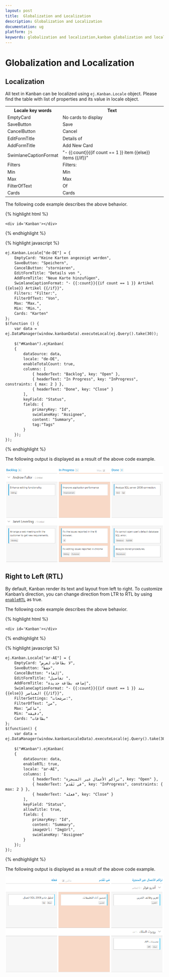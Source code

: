 ```yaml
---
layout: post
title:  Globalization and Localization
description: Globalization and Localization
documentation: ug
platform: js
keywords: globalization and localization,kanban globalization and localizationards
---
```


# Globalization and Localization

## Localization

All text in Kanban can be localized using `ej.Kanban.Locale` object. Please find the table with list of properties and its value in locale object.

<table>
<tr>
<th>
Locale key words </th><th>
Text</th></tr>
<tr>
<td>
EmptyCard
</td><td>
No cards to display
</td></tr>
<tr>
<td>
SaveButton
</td><td>
Save
</td></tr>
<tr>
<td>
CancelButton
</td><td>
Cancel
</td></tr>
<tr>
<td>
EditFormTitle
</td><td>
Details of
</td></tr>
<tr>
<td>
AddFormTitle
</td><td>
Add New Card
</td></tr>
<tr>
<td>
SwimlaneCaptionFormat
</td><td>
"- {{:count}}{{if count == 1 }} item {{else}} items {{/if}}"
</td></tr>
<tr>
<td>
Filters
</td><td>
Filters:
</td></tr>
<tr>
<td>
Min
</td><td>
Min
</td></tr>
<tr>
<td>
Max
</td><td>
Max
</td></tr>
<tr>
<td>
FilterOfText
</td><td>
Of
</td></tr>
<tr>
<td>
Cards
</td><td>
Cards
</td></tr>
</table>

The following code example describes the above behavior.

{% highlight html %}

    <div id='Kanban'></div>

{% endhighlight %}

{% highlight javascript %}

    ej.Kanban.Locale["de-DE"] = {
        EmptyCard: "Keine Karten angezeigt werden",
        SaveButton: "Speichern",
        CancelButton: "stornieren",
        EditFormTitle: "Details von ",
        AddFormTitle: "Neue Karte hinzufügen",
        SwimlaneCaptionFormat: "- {{:count}}{{if count == 1 }} Artikel {{else}} Artikel {{/if}}",
        Filters: "Filter:",
        FilterOfText: "Von",
        Max: "Max.",
        Min: "Min.",
        Cards: "Karten"
    };
    $(function () {
        var data = ej.DataManager(window.kanbanData).executeLocal(ej.Query().take(30));
    
        $("#Kanban").ejKanban(
        {
            dataSource: data,
            locale: "de-DE",
            enableTotalCount: true,
            columns: [
                { headerText: "Backlog", key: "Open" },
                { headerText: "In Progress", key: "InProgress", constraints: { max: 2 } },
                { headerText: "Done", key: "Close" }
            ],
            keyField: "Status",
            fields: {
                primaryKey: "Id",
                swimlaneKey: "Assignee",
                content: "Summary",
                tag:"Tags"
            }
        });
    });


{% endhighlight %}

The following output is displayed as a result of the above code example.

![](Localization_images/localization_img1.png)

## Right to Left (RTL)

By default, Kanban render its text and layout from left to right. To customize Kanban’s direction, you can change direction from LTR to RTL by using [`enableRTL`](https://help.syncfusion.com/js/api/ejkanban#members:enablertl) as true.

The following code example describes the above behavior.


{% highlight html %}

    <div id='Kanban'></div>

{% endhighlight %}

{% highlight javascript %}

    ej.Kanban.Locale["ar-AE"] = {
        EmptyCard: "لا بطاقات لعرض",
        SaveButton: "حفظ",
        CancelButton: "إلغاء",
        EditFormTitle: "تفاصيل ",
        AddFormTitle: "إضافة بطاقة جديدة",
        SwimlaneCaptionFormat: "- {{:count}}{{if count == 1 }} بند {{else}} العناصر {{/if}}",
        FilterSettings: "مرشحات:",
        FilterOfText: "من",
        Max: "ماكس",
        Min: "دقيقة",
        Cards: "بطاقات"
    };
    $(function() {
        var data = ej.DataManager(window.kanbanLocaleData).executeLocal(ej.Query().take(30));
    
        $("#Kanban").ejKanban(
        {
            dataSource: data,
            enableRTL: true,
            locale: "ar-AE",
            columns: [
                { headerText: "تراكم الأعمال غير المنجزة", key: "Open" },
                { headerText: "في تَقَدم", key: "InProgress", constraints: { max: 2 } },
                { headerText: "فعله", key: "Close" }
            ],                                                       			
            keyField: "Status",
            allowTitle: true,
            fields: {
                primaryKey: "Id",
                content: "Summary",
                imageUrl: "ImgUrl",
                swimlaneKey: "Assignee"
            }
        });
    });

{% endhighlight %}

The following output is displayed as a result of the above code example.

![](Localization_images/localization_img2.png)

